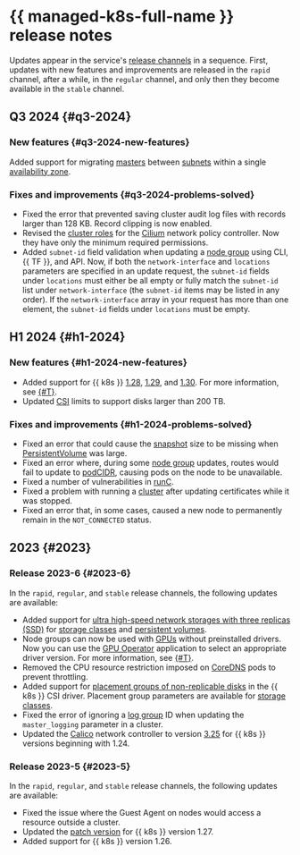 # {{ managed-k8s-full-name }} release notes

Updates appear in the service's [release channels](./concepts/release-channels-and-updates.md) in a sequence. First, updates with new features and improvements are released in the `rapid` channel, after a while, in the `regular` channel, and only then they become available in the `stable` channel.

## Q3 2024 {#q3-2024}

### New features {#q3-2024-new-features}

Added support for migrating [masters](./concepts/index.md#master) between [subnets](../vpc/concepts/network.md#subnet) within a single [availability zone](../overview/concepts/geo-scope.md).

### Fixes and improvements {#q3-2024-problems-solved}

* Fixed the error that prevented saving cluster audit log files with records larger than 128 KB. Record clipping is now enabled.
* Revised the [cluster roles](https://kubernetes.io/docs/reference/access-authn-authz/rbac/#user-facing-roles)  for the [Cilium](./concepts/network-policy.md#cilium) network policy controller. Now they have only the minimum required permissions.
* Added `subnet-id` field validation when updating a [node group](./concepts/index.md#node-group) using CLI, {{ TF }}, and API. Now, if both the `network-interface` and `locations` parameters are specified in an update request, the `subnet-id` fields under `locations` must either be all empty or fully match the `subnet-id` list under `network-interface` (the `subnet-id` items may be listed in any order). If the `network-interface` array in your request has more than one element, the `subnet-id` fields under `locations` must be empty.

## H1 2024 {#h1-2024}

### New features {#h1-2024-new-features}

* Added support for {{ k8s }} [1.28](https://github.com/kubernetes/kubernetes/blob/master/CHANGELOG/CHANGELOG-1.28.md), [1.29](https://github.com/kubernetes/kubernetes/blob/master/CHANGELOG/CHANGELOG-1.29.md), and [1.30](https://github.com/kubernetes/kubernetes/blob/master/CHANGELOG/CHANGELOG-1.30.md). For more information, see [{#T}](./concepts/release-channels-and-updates.md).
* Updated [CSI](https://github.com/container-storage-interface/spec/blob/master/spec.md) limits to support disks larger than 200 TB.

### Fixes and improvements {#h1-2024-problems-solved}

* Fixed an error that could cause the [snapshot](https://kubernetes.io/docs/concepts/storage/volume-snapshots/) size to be missing when [PersistentVolume](./concepts/volume.md#persistent-volume) was large.
* Fixed an error where, during some [node group](./concepts/index.md#node-group) updates, routes would fail to update to [podCIDR](https://kubernetes.io/docs/reference/kubernetes-api/cluster-resources/node-v1/#NodeSpec), causing pods on the node to be unavailable.
* Fixed a number of vulnerabilities in [runC](https://github.com/opencontainers/runc).
* Fixed a problem with running a [cluster](./concepts/index.md#kubernetes-cluster) after updating certificates while it was stopped.
* Fixed an error that, in some cases, caused a new node to permanently remain in the `NOT_CONNECTED` status.

## 2023 {#2023}

### Release 2023-6 {#2023-6}

In the `rapid`, `regular`, and `stable` release channels, the following updates are available:
* Added support for [ultra high-speed network storages with three replicas (SSD)](../compute/concepts/disk.md#disks-types) for [storage classes](./operations/volumes/manage-storage-class.md) and [persistent volumes](./concepts/volume.md#persistent-volume).
* Node groups can now be used with [GPUs](../compute/concepts/gpus.md) without preinstalled drivers. Now you can use the [GPU Operator](https://docs.nvidia.com/datacenter/cloud-native/gpu-operator/overview.html) application to select an appropriate driver version. For more information, see [{#T}](./tutorials/driverless-gpu.md).
* Removed the CPU resource restriction imposed on [CoreDNS](https://kubernetes.io/docs/tasks/administer-cluster/coredns/) pods to prevent throttling.
* Added support for [placement groups of non-replicable disks](../compute/concepts/disk-placement-group.md) in the {{ k8s }} CSI driver. Placement group parameters are available for [storage classes](./operations/volumes/manage-storage-class.md).
* Fixed the error of ignoring a [log group](../logging/concepts/log-group.md) ID when updating the `master_logging` parameter in a cluster.
* Updated the [Calico](./concepts/network-policy.md#calico) network controller to version [3.25](https://docs.tigera.io/archive/v3.25/release-notes/) for {{ k8s }} versions beginning with 1.24.

### Release 2023-5 {#2023-5}

In the `rapid`, `regular`, and `stable` release channels, the following updates are available:
* Fixed the issue where the Guest Agent on nodes would access a resource outside a cluster.
* Updated the [patch version](https://github.com/kubernetes/kubernetes/blob/master/CHANGELOG/CHANGELOG-1.27.md#changelog-since-v1273) for {{ k8s }} version 1.27.
* Added support for {{ k8s }} version 1.26.

